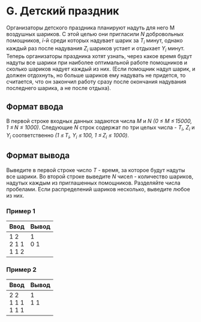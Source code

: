 # G. Детский праздник

Организаторы детского праздника планируют надуть для него M воздушных шариков. С этой целью они пригласили *N* добровольных помощников, *i*-й среди которых надувает шарик за *T<sub>i</sub>* минут, однако каждый раз после надувания *Z<sub>i</sub>* шариков устает и отдыхает *Y<sub>i</sub>* минут. Теперь организаторы праздника хотят узнать, через какое время будут надуты все шарики при наиболее оптимальной работе помощников и сколько шариков надует каждый из них. (Если помощник надул шарик, и должен отдохнуть, но больше шариков ему надувать не придется, то считается, что он закончил работу сразу после окончания надувания последнего шарика, а не после отдыха).

## Формат ввода
В первой строке входных данных задаются числа *M* и *N* *(0 ≤ M ≤ 15000, 1 ≤ N ≤ 1000)*. Следующие *N* строк содержат по три целых числа - *T<sub>i</sub>*, *Z<sub>i</sub>* и *Y<sub>i</sub>* соответственно *(1 ≤ T<sub>i</sub>, Y<sub>i</sub> ≤ 100, 1 ≤ Z<sub>i</sub> ≤ 1000)*.

## Формат вывода
Выведите в первой строке число *T* - время, за которое будут надуты все шарики. Во второй строке выведите *N* чисел - количество шариков, надутых каждым из приглашенных помощников. Разделяйте числа пробелами. Если распределений шариков несколько, выведите любое из них.

### Пример 1
Ввод | Вывод
---| ---
1 2 <br> 2 1 1 <br> 1 1 2 | 1 <br> 0 1 <br><br>

### Пример 2
Ввод | Вывод
---| ---
2 2 <br> 1 1 1 <br> 1 1 1  | 1 <br> 1 1 <br><br>
